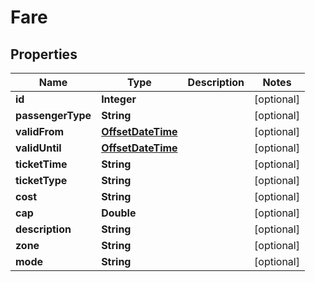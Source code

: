 
# Fare

## Properties
Name | Type | Description | Notes
------------ | ------------- | ------------- | -------------
**id** | **Integer** |  |  [optional]
**passengerType** | **String** |  |  [optional]
**validFrom** | [**OffsetDateTime**](OffsetDateTime.md) |  |  [optional]
**validUntil** | [**OffsetDateTime**](OffsetDateTime.md) |  |  [optional]
**ticketTime** | **String** |  |  [optional]
**ticketType** | **String** |  |  [optional]
**cost** | **String** |  |  [optional]
**cap** | **Double** |  |  [optional]
**description** | **String** |  |  [optional]
**zone** | **String** |  |  [optional]
**mode** | **String** |  |  [optional]



